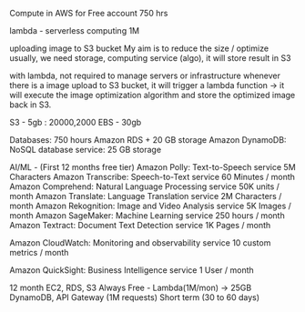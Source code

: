 Compute in AWS for Free account
750 hrs

lambda - serverless computing
1M 

uploading image to S3 bucket
My aim is to reduce the size / optimize 
usually, we need storage, computing service (algo), it will store result in S3

with lambda, not required to manage servers or infrastructure
whenever there is a image upload to S3 bucket, it will trigger a lambda function -> it will execute the image optimization algorithm and store the optimized image back in S3.

S3 - 5gb : 20000,2000
EBS - 30gb 


Databases: 
750 hours Amazon RDS + 20 GB storage
Amazon DynamoDB: NoSQL database service: 25 GB storage


AI/ML - (First 12 months free tier)
Amazon Polly: Text-to-Speech service        5M Characters
Amazon Transcribe: Speech-to-Text service   60 Minutes / month
Amazon Comprehend: Natural Language Processing service  50K units / month
Amazon Translate: Language Translation service  2M Characters / month
Amazon Rekognition: Image and Video Analysis service  5K Images / month
Amazon SageMaker: Machine Learning service  250 hours / month
Amazon Textract: Document Text Detection service  1K Pages / month

Amazon CloudWatch: Monitoring and observability service  10 custom metrics / month

Amazon QuickSight: Business Intelligence service  1 User / month


12 month EC2, RDS, S3
Always Free - Lambda(1M/mon) -> 25GB DynamoDB, API Gateway (1M requests)
Short term (30 to 60 days)